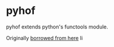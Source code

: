 # pyhof
pyhof extends python's functools module.

Originally [borrowed from here](https://github.com/abarnert/more-functools)
Ii
